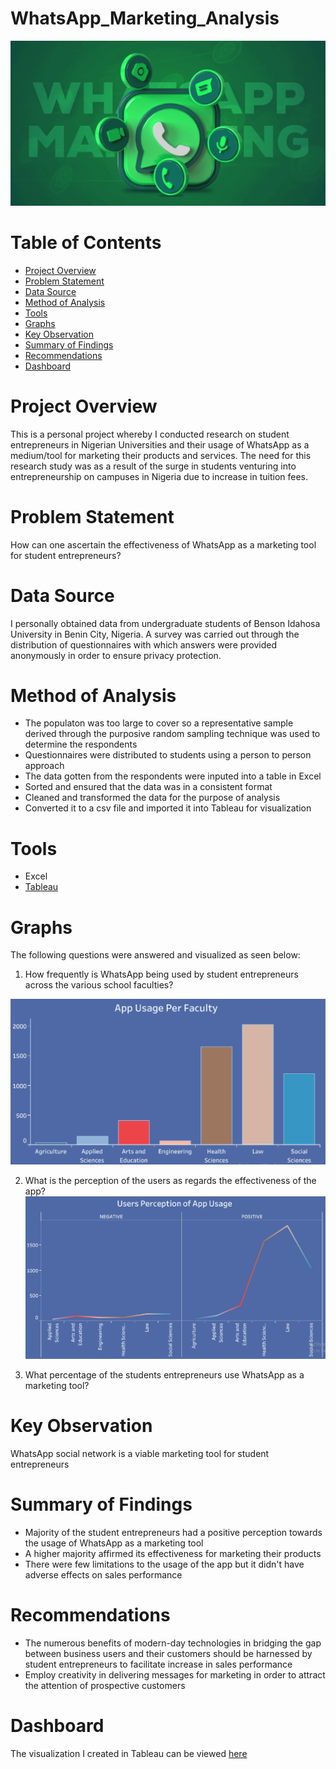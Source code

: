 # WhatsApp_Marketing_Analysis
![](Introductory_Image.png)
# Table of Contents
 - [Project Overview](#project-overview)
 - [Problem Statement](#problem-statement)
 - [Data Source](#data-source)
 - [Method of Analysis](#method-of-analysis)
 - [Tools](#tools)
 - [Graphs](#graphs)
 - [Key Observation](#key-observation)
 - [Summary of Findings](#summary-of-findings)
 - [Recommendations](#recommendations)
 - [Dashboard](#dashboard)
# Project Overview
This is a personal project whereby I conducted research on student entrepreneurs in Nigerian Universities and their usage of WhatsApp as a medium/tool for marketing their products and services. The need for this research study was as a result of the surge in students venturing into entrepreneurship on campuses in Nigeria due to increase in tuition fees.
# Problem Statement
How can one ascertain the effectiveness of WhatsApp as a marketing tool for student entrepreneurs?
# Data Source
I personally obtained data from undergraduate students of Benson Idahosa University in Benin City, Nigeria. A survey was carried out through the distribution of questionnaires with which answers were provided anonymously in order to ensure privacy protection. 
# Method of Analysis
* The populaton was too large to cover so a representative sample derived through the purposive random sampling technique was used to determine the respondents
* Questionnaires were distributed to students using a person to person approach
* The data gotten from the respondents were inputed into a table in Excel
* Sorted and ensured that the data was in a consistent format
* Cleaned and transformed the data for the purpose of analysis
* Converted it to a csv file and imported it into Tableau for visualization
# Tools
* Excel
* [Tableau](https://public.tableau.com/app/profile/joy.johnson5229/viz/WhatsAppUsagebyStudentEntrepreneurs/WHATSAPPUSAGEANALYSISDASHBOARD)
# Graphs
The following questions were answered and visualized as seen below:
1) How frequently is WhatsApp being used by student entrepreneurs  across the various school faculties?

![](Graph_Image_1.png)

2) What is the perception of the users as regards the effectiveness of the app?
![](Graph_Image_2.png)

3) What percentage of the students entrepreneurs use WhatsApp as a marketing tool?
# Key Observation
WhatsApp social network is a viable marketing tool for student entrepreneurs
# Summary of Findings
* Majority of the student entrepreneurs had a positive perception towards the usage of WhatsApp as a marketing tool
* A higher majority affirmed its effectiveness for marketing their products
* There were few limitations to the usage of the app but it didn't have adverse effects on sales performance
# Recommendations
* The numerous benefits of modern-day technologies in bridging the gap between business users and their customers should be harnessed by student entrepreneurs to facilitate increase in sales performance
* Employ creativity in delivering messages for marketing in order to attract the attention of prospective customers
# Dashboard
The visualization I created in Tableau can be viewed [here](https://public.tableau.com/app/profile/joy.johnson5229/viz/WhatsAppUsagebyStudentEntrepreneurs/WHATSAPPUSAGEANALYSISDASHBOARD)
